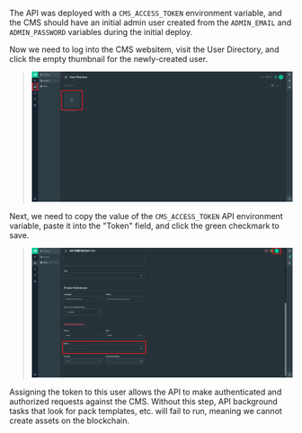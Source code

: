 The API was deployed with a `CMS_ACCESS_TOKEN` environment variable,
and the CMS should have an initial admin user created from the
`ADMIN_EMAIL` and `ADMIN_PASSWORD` variables during the initial deploy.

Now we need to log into the CMS websitem, visit the User Directory,
and click the empty thumbnail for the newly-created user.

> ![user directory](./images/cms-admin-key-01.png)

Next, we need to copy the value of the `CMS_ACCESS_TOKEN` API environment variable,
paste it into the "Token" field, and click the green checkmark to save.

> ![user directory](./images/cms-admin-key-02.png)

Assigning the token to this user allows the API to make authenticated and authorized
requests against the CMS.
Without this step, API background tasks that look for pack templates, etc. will fail
to run, meaning we cannot create assets on the blockchain.

